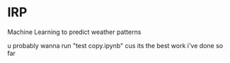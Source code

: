 # IRP
Machine Learning to predict weather patterns

u probably wanna run "test copy.ipynb" cus its the best work i've done so far
